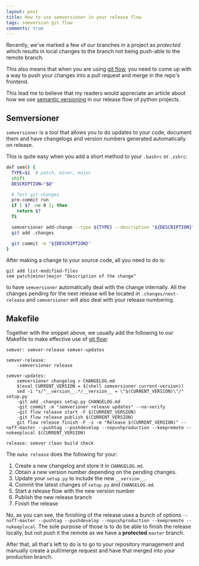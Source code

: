 ```yaml
---
layout: post
title: How to use semversioner in your release flow
tags: semversion git flow
comments: true
---
```


Recently, we've marked a few of our branches in a project as *protected* which
results in local changes to the branch not being push-able to the remote branch.

This also means that when you are using [git
flow](https://danielkummer.github.io/git-flow-cheatsheet/), you need to come up
with a way to push your changes into a pull request and merge in the repo's frontend.

This lead me to believe that my readers would appreciate an article about how we use
[semantic versioning](https://semver.org/) in our release flow of python projects.

<!-- more -->

## Semversioner

`semversioner` is a tool that allows you to do updates to your code, document
them and have changelogs and version numbers generated automatically on release.

This is quite easy when you add a short method to your `.bashrc` or `.zshrc`:

```bash
def sem() {
  TYPE=$1  # patch, minor, major
  shift
  DESCRIPTION="$@"

  # Test git changes
  pre-commit run
  if [ $? -ne 0 ]; then
    return $?
  fi

  semversioner add-change --type ${TYPE} --description "${DESCRIPTION}"
  git add .changes

  git commit -m "${DESCRIPTION}"
}
```

After making a change to your source code, all you need to do is:

```
git add list-modified-files
sem patch|minor|major "Description of the change"
```

to have `semversioner` automatically deal with the change internally.
All the changes pending for the next release will be located in
`.changes/next-release` and `semversioner` will also deal with your release
numbering.

## Makefile

Together with the snippet above, we usually add the following to our Makefile
to make effective use of [git flow](https://danielkummer.github.io/git-flow-cheatsheet/):

```make
semver: semver-release semver-updates

semver-release:
	-semversioner release

semver-updates:
	semversioner changelog > CHANGELOG.md
	$(eval CURRENT_VERSION = $(shell semversioner current-version))
	sed -i "s/^__version__.*/__version__ = \"$(CURRENT_VERSION)\"/" setup.py
	-git add .changes setup.py CHANGELOG.md
	-git commit -m "semverioner release updates" --no-verify
	-git flow release start -F $(CURRENT_VERSION)
	-git flow release publish $(CURRENT_VERSION)
	git flow release finish -F -s -m "Release $(CURRENT_VERSION)" --noff-master --pushtag --pushdevelop --nopushproduction --keepremote --nokeeplocal $(CURRENT_VERSION)

release: semver clean build check
```

The `make release` does the following for your:

1. Create a new changelog and store it in `CHANGELOG.md`.
2. Obtain a new version number depending on the pending changes.
3. Update your `setup.py` to include the new `__version__`.
4. Commit the latest changes of `setup.py` and `CHANGELOG.md`.
5. Start a release flow with the new version number
6. Publish the new release branch
7. Finish the release

No, as you can see, the finishing of the release uses a bunch of options
`--noff-master --pushtag --pushdevelop --nopushproduction --keepremote
--nokeeplocal`. The sole purpose of those is to do be able to finish the
release locally, but not push it the remote as we have a **protected** `master`
branch.

After that, all that's left to do is to go to your repository management and
manually create a pull/merge request and have that merged into your production
branch.
